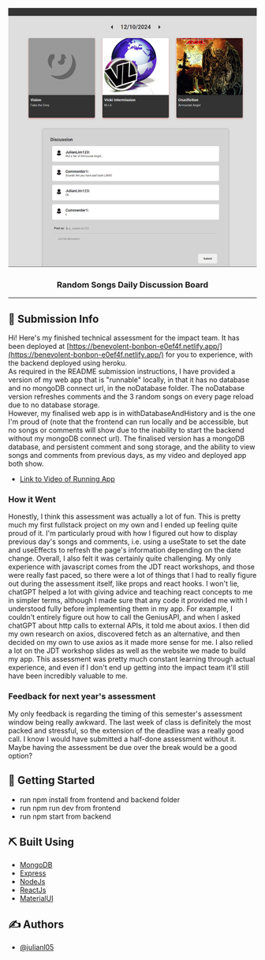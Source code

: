 <p align="center">
  <a href="" rel="noopener">
 <img src="withDatabaseAndHistory/frontend/src/assets/song-discussion-board_thumbnail.png" alt="Project logo"></a>
</p>

<h3 align="center">Random Songs Daily Discussion Board</h3>

<div align="center">

</div>

---


## 🧐 Submission Info <a name = "about"></a>
Hi! Here's my finished technical assessment for the impact team. It has been deployed at [https://benevolent-bonbon-e0ef4f.netlify.app/](https://benevolent-bonbon-e0ef4f.netlify.app/) for you to experience, with the backend deployed using heroku.  
 As required in the README submission instructions, I have provided a version of my web app that is "runnable" locally, in that it has no database and no mongoDB connect url, in the noDatabase folder. The noDatabase version refreshes comments and the 3 random songs on every page reload due to no database storage.  
 However, my finalised web app is in withDatabaseAndHistory and is the one I'm proud of (note that the frontend can run locally and be accessible, but no songs or comments will show due to the inability to start the backend without my mongoDB connect url). The finalised version has a mongoDB database, and persistent comment and song storage, and the ability to view songs and comments from previous days, as my video and deployed app both show. 

- [Link to Video of Running App](https://youtu.be/0g6sc1j6RPA)

### How it Went
Honestly, I think this assessment was actually a lot of fun. This is pretty much my first fullstack project on my own and I ended up feeling quite proud of it. I'm particularly proud with how I figured out how to display previous day's songs and comments, i.e. using a useState to set the date and useEffects to refresh the page's information depending on the date change. Overall, I also felt it was certainly quite challenging. My only experience with javascript comes from the JDT react workshops, and those were really fast paced, so there were a lot of things that I had to really figure out during the assessment itself, like props and react hooks. I won't lie, chatGPT helped a lot with giving advice and teaching react concepts to me in simpler terms, although I made sure that any code it provided me with I understood fully before implementing them in my app. For example, I couldn't entirely figure out how to call the GeniusAPI, and when I asked chatGPT about http calls to external APIs, it told me about axios. I then did my own research on axios, discovered fetch as an alternative, and then decided on my own to use axios as it made more sense for me. I also relied a lot on the JDT workshop slides as well as the website we made to build my app. This assessment was pretty much constant learning through actual experience, and even if I don't end up getting into the impact team it'll still have been incredibly valuable to me. 

### Feedback for next year's assessment
My only feedback is regarding the timing of this semester's assessment window being really awkward. The last week of class is definitely the most packed and stressful, so the extension of the deadline was a really good call. I know I would have submitted a half-done assessment without it. Maybe having the assessment be due over the break would be a good option?


## 🏁 Getting Started <a name = "getting_started"></a>
- run npm install from frontend and backend folder
- run npm run dev from frontend
- run npm start from backend

## ⛏️ Built Using <a name = "built_using"></a>

- [MongoDB](https://www.mongodb.com/) 
- [Express](https://expressjs.com/)
- [NodeJs](https://nodejs.org/en/)
- [ReactJs](https://react.dev/)
- [MaterialUI](https://mui.com/material-ui/)

## ✍️ Authors <a name = "authors"></a>

- [@julianl05](https://github.com/julianl05)


